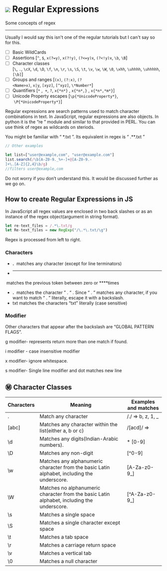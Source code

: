# <img src="https://upload.wikimedia.org/wikipedia/commons/thumb/c/cd/OOjs_UI_icon_regular-expression.svg/1024px-OOjs_UI_icon_regular-expression.svg.png" /> Regular Expressions
Some concepts of regex

---

Usually I would say this isn't one of the regular tutorials but I can't say so for this.

- [ ]  Basic WildCards
- [ ]  Assertions [`^`, `$`, `x(?=y)`, `x(?!y)`, `(?<=y)x`, `(?<!y)x`, `\b`, `\B`]
- [ ]  Character classes [`\`, `.`, `\cX`, `\d`, `\D`, `\f`, `\n`, `\r`, `\s`, `\S`, `\t`, `\v`, `\w`, `\W`, `\0`, `\xhh`, `\uhhhh`, `\uhhhhh`, `[\b]`]
- [ ]  Groups and ranges [`(x)`, `(?:x)`, `(?<Name>x)`, `x|y`, `[xyz]`, `[^xyz]`, `\*Number*`]
- [ ]  Quantifiers [`*` ,  `+`, `?`, `x{*n*}` , `x{*n*,}` , `x{*n*,*m*}`]
- [ ]  Unicode Property escapes [`\p{*UnicodeProperty*}`,  `\P{*UnicodeProperty*}`]

Regular expressions are search patterns used to match character combinations in text. In JavaScript, regular expressions are also objects. In python it is the “re ” module and similar to that provided in PERL. You can use think of regex as wildcards on steriods. 

You might be familiar with “ *.txt ”. Its equivalent in regex is “ .**\.txt ”

```jsx
// Other examples

let list=["user@example,com", "user@example.com"]
list.search(/\b[A-Z0-9._%+-]+@[A-Z0-9.-
]+\.[A-Z]{2,4}\b/g)
//filters user@example,com

```

Do not worry if you don’t understand this. It would be discussed further as we go on.

## How to create Regular Expressions in JS

In JavaScript all regex values are enclosed in two back slashes or as  an instance of the regex object(argument in string format).

```jsx
let re-text_files = /.*\.txt/g
let Re-text_files = new RegExp("/\.*\.txt/\g")
```

Regex is processed from left to right.

### Characters

- **.**
 matches any character (except for line terminators)
- *****
 matches the previous token between zero or ****times
- **\.**
 matches the character ” .  “ . Since “ . ” matches any character, if you want to match “ . ” literally, escape it with a backslash.
- txt matches the characters “txt” literally (case sensitive)

### Modifier

Other characters that appear after the backslash are “GLOBAL PATTERN FLAGS”.

g modifier- represents return more than one match if found.

i modifier - case insensitive modifier

x modifier- ignore whitespace.

s modifier- Single line modifier and dot matches new line

 

## ㊙️ Character Classes

| Characters | Meaning | Examples and matches |
| --- | --- | --- |
| . | Match any character | /./ ⇒  b, z, 1, _ |
| [abc] | Matches any character within the list(either a, b or c) | /[acd]/ ⇒  |
| \d | Matches any digits(Indian-Arabic numbers).  | * [0-9] |
| \D | Matches any non-digit  | [^0-9] |
| \w | Matches any alphanumeric character from the basic Latin alphabet, including the underscore. | [A-Za-z0-9_] |
| \W | Matches no alphanumeric character from the basic Latin alphabet, including the underscore. | [^A-Za-z0-9_] |
| \s | Matches a single space |  |
| \S | Matches a single character except space |  |
| \t | Matches a tab space |  |
| \r  | Matches a carriage return space |  |
| \v | Matches a vertical tab |  |
| \0 | Matches a null character |  |
